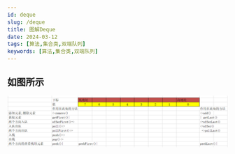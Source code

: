 ```yaml
---
id: deque
slug: /deque
title: 图解Deque
date: 2024-03-12
tags: [算法,集合类,双端队列]
keywords: [算法,集合类,双端队列]
---
```


## 如图所示

![image-20240312220851060](%E5%9B%BE%E8%A7%A3Deque.assets/image-20240312220851060.png)

